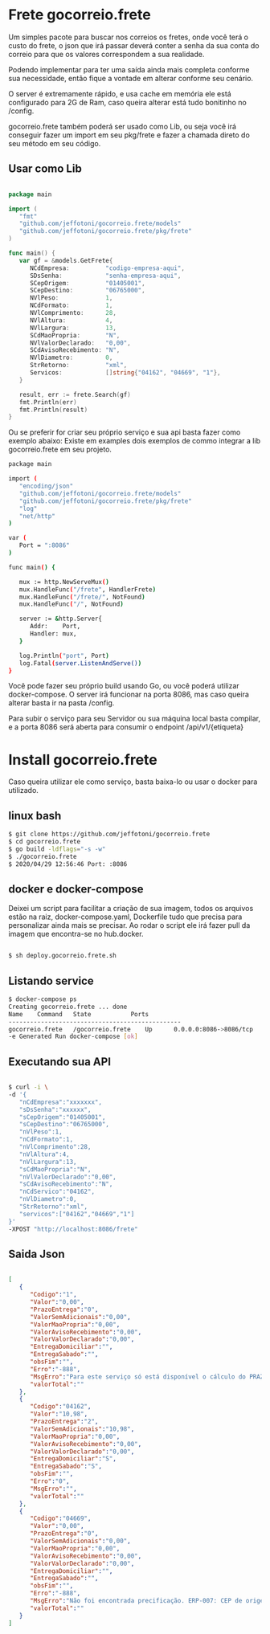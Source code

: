 # Frete gocorreio.frete

Um simples pacote para buscar nos correios os fretes, onde você terá o custo do frete, o json que irá passar deverá conter a senha da sua conta do correio para que os valores correspondem a sua realidade.

Podendo implementar para ter uma saída ainda mais completa conforme sua necessidade, então fique a vontade em alterar conforme seu cenário.

O server é extremamente rápido, e usa cache em memória ele está configurado para 2G de Ram, caso queira alterar está tudo bonitinho no /config.

gocorreio.frete também poderá ser usado como Lib, ou seja você irá conseguir fazer um import em seu pkg/frete  e fazer a chamada direto do seu método em seu código.

## Usar como Lib
```go

package main

import (
   "fmt"
   "github.com/jeffotoni/gocorreio.frete/models"
   "github.com/jeffotoni/gocorreio.frete/pkg/frete"
)

func main() {
   var gf = &models.GetFrete{
      NCdEmpresa:          "codigo-empresa-aqui",
      SDsSenha:            "senha-empresa-aqui",
      SCepOrigem:          "01405001",
      SCepDestino:         "06765000",
      NVlPeso:             1,
      NCdFormato:          1,
      NVlComprimento:      28,
      NVlAltura:           4,
      NVlLargura:          13,
      SCdMaoPropria:       "N",
      NVlValorDeclarado:   "0,00",
      SCdAvisoRecebimento: "N",
      NVlDiametro:         0,
      StrRetorno:          "xml",
      Servicos:            []string{"04162", "04669", "1"},
   }

   result, err := frete.Search(gf)
   fmt.Println(err)
   fmt.Println(result)
}

```

Ou se preferir for criar seu próprio serviço e sua api basta fazer como exemplo abaixo:
Existe em examples dois exemplos de commo integrar a lib gocorreio.frete em seu projeto.

```bash
package main

import (
   "encoding/json"
   "github.com/jeffotoni/gocorreio.frete/models"
   "github.com/jeffotoni/gocorreio.frete/pkg/frete"
   "log"
   "net/http"
)

var (
   Port = ":8086"
)

func main() {

   mux := http.NewServeMux()
   mux.HandleFunc("/frete", HandlerFrete)
   mux.HandleFunc("/frete/", NotFound)
   mux.HandleFunc("/", NotFound)

   server := &http.Server{
      Addr:    Port,
      Handler: mux,
   }

   log.Println("port", Port)
   log.Fatal(server.ListenAndServe())
}

```

Você pode fazer seu próprio build usando Go, ou você poderá utilizar docker-compose. O server irá funcionar na porta 8086, mas caso queira alterar basta ir na pasta /config.

Para subir o serviço para seu Servidor ou sua máquina local basta compilar, e a porta 8086 será aberta para consumir o endpoint /api/v1/{etiqueta}

# Install gocorreio.frete

Caso queira utilizar ele como serviço, basta baixa-lo ou usar o docker para utilizado.

## linux bash
```bash
$ git clone https://github.com/jeffotoni/gocorreio.frete
$ cd gocorreio.frete
$ go build -ldflags="-s -w" 
$ ./gocorreio.frete
$ 2020/04/29 12:56:46 Port: :8086

```

## docker e docker-compose

Deixei um script para facilitar a criação de sua imagem, todos os arquivos estão na raiz, docker-compose.yaml, Dockerfile tudo que precisa para personalizar ainda mais se precisar.
Ao rodar o script ele irá fazer pull da imagem que encontra-se no hub.docker.
```bash

$ sh deploy.gocorreio.frete.sh

```

## Listando service
```bash
$ docker-compose ps
Creating gocorreio.frete ... done
Name    Command   State           Ports         
------------------------------------------------
gocorreio.frete   /gocorreio.frete    Up      0.0.0.0:8086->8086/tcp
-e Generated Run docker-compose [ok] 

```

## Executando sua API
```bash

$ curl -i \
-d '{
   "nCdEmpresa":"xxxxxxx",
   "sDsSenha":"xxxxxx",
   "sCepOrigem":"01405001",
   "sCepDestino":"06765000",
   "nVlPeso":1,
   "nCdFormato":1,
   "nVlComprimento":28,
   "nVlAltura":4,
   "nVlLargura":13,
   "sCdMaoPropria":"N",
   "nVlValorDeclarado":"0,00",
   "sCdAvisoRecebimento":"N",
   "nCdServico":"04162",
   "nVlDiametro":0,
   "StrRetorno":"xml",
   "servicos":["04162","04669","1"]
}'
-XPOST "http://localhost:8086/frete"
```

## Saida Json
```json

[
   {
      "Codigo":"1",
      "Valor":"0,00",
      "PrazoEntrega":"0",
      "ValorSemAdicionais":"0,00",
      "ValorMaoPropria":"0,00",
      "ValorAvisoRecebimento":"0,00",
      "ValorValorDeclarado":"0,00",
      "EntregaDomiciliar":"",
      "EntregaSabado":"",
      "obsFim":"",
      "Erro":"-888",
      "MsgErro":"Para este serviço só está disponível o cálculo do PRAZO.",
      "valorTotal":""
   },
   {
      "Codigo":"04162",
      "Valor":"10,98",
      "PrazoEntrega":"2",
      "ValorSemAdicionais":"10,98",
      "ValorMaoPropria":"0,00",
      "ValorAvisoRecebimento":"0,00",
      "ValorValorDeclarado":"0,00",
      "EntregaDomiciliar":"S",
      "EntregaSabado":"S",
      "obsFim":"",
      "Erro":"0",
      "MsgErro":"",
      "valorTotal":""
   },
   {
      "Codigo":"04669",
      "Valor":"0,00",
      "PrazoEntrega":"0",
      "ValorSemAdicionais":"0,00",
      "ValorMaoPropria":"0,00",
      "ValorAvisoRecebimento":"0,00",
      "ValorValorDeclarado":"0,00",
      "EntregaDomiciliar":"",
      "EntregaSabado":"",
      "obsFim":"",
      "Erro":"-888",
      "MsgErro":"Não foi encontrada precificação. ERP-007: CEP de origem nao pode postar para o CEP de destino informado(-1).",
      "valorTotal":""
   }
]

```

